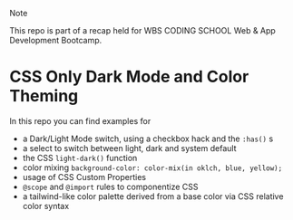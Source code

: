 > [!NOTE]  
> This repo is part of a recap held for WBS CODING SCHOOL Web & App Development Bootcamp.

# CSS Only Dark Mode and Color Theming

In this repo you can find examples for

- a Dark/Light Mode switch, using a checkbox hack and the `:has()` s
- a select to switch between light, dark and system default
- the CSS `light-dark()` function
- color mixing `background-color: color-mix(in oklch, blue, yellow);`
- usage of CSS Custom Properties
- `@scope` and `@import` rules to componentize CSS
- a tailwind-like color palette derived from a base color via CSS relative color syntax
